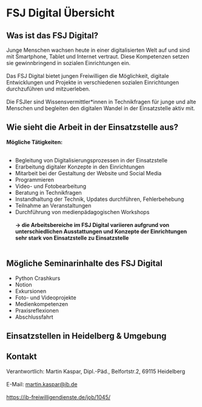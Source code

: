 # FSJ Digital Übersicht
## **Was ist das FSJ Digital?**
Junge Menschen wachsen heute in einer digitalisierten Welt auf und sind mit Smartphone, Tablet und Internet vertraut. Diese Kompetenzen setzen sie gewinnbringend in sozialen Einrichtungen ein. <br><br>
Das FSJ Digital bietet jungen Freiwilligen die Möglichkeit, digitale Entwicklungen und Projekte in verschiedenen sozialen Einrichtungen durchzuführen und mitzuerleben. <br><br>
Die FSJler sind Wissensvermittler*innen in Technikfragen für junge und alte Menschen und begleiten den digitalen Wandel in der Einsatzstelle aktiv mit.
## **Wie sieht die Arbeit in der Einsatzstelle aus?**
**Mögliche Tätigkeiten:** <br><br>
- Begleitung von Digitalisierungsprozessen in der Einsatzstelle
- Erarbeitung digitaler Konzepte in den Einrichtungen
- Mitarbeit bei der Gestaltung der Website und Social Media 
- Programmieren
- Video- und Fotobearbeitung 
- Beratung in Technikfragen
- Instandhaltung der Technik, Updates durchführen, Fehlerbehebung
- Teilnahme an Veranstaltungen
- Durchführung von medienpädagogischen Workshops <br><br>
**→ die Arbeitsbereiche im FSJ Digital variieren aufgrund von unterschiedlichen Ausstattungen und Konzepte der Einrichtungen sehr stark von Einsatzstelle zu Einsatzstelle**
<br><br>
## **Mögliche Seminarinhalte des FSJ Digital**
- Python Crashkurs
- Notion
- Exkursionen
- Foto- und Videoprojekte
- Medienkompetenzen
- Praxisreflexionen
- Abschlussfahrt
## **Einsatzstellen in Heidelberg & Umgebung**
## **Kontakt**
Verantwortlich: Martin Kaspar, Dipl.-Päd., Belfortstr.2, 69115 Heidelberg <br><br>
E-Mail: martin.kaspar@ib.de <br><br>
https://ib-freiwilligendienste.de/job/1045/
